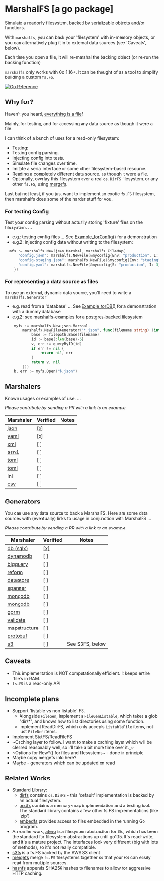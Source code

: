 # MarshalFS [a go package]

Simulate a readonly filesystem, backed by serializable objects and/or functions.

With `marshalfs`, you can back your 'filesystem' with in-memory objects, or you can alternatively plug it in to external data sources (see 'Caveats', below).

Each time you open a file, it will re-marshal the backing object (or re-run the backing function).

`marshalfs` only works with Go 1.16+. It can be thought of as a tool to simplify building a custom `fs.FS`.

[![Go Reference](https://pkg.go.dev/badge/github.com/laher/marshalfs.svg)](https://pkg.go.dev/github.com/laher/marshalfs)

## Why for?

Haven't you heard, [everything is a file](https://en.wikipedia.org/wiki/Everything_is_a_file)?

Mainly, for testing, and for accessing any data source as though it were a file.

I can think of a bunch of uses for a read-only filesystem:

 * Testing:
  * Testing config parsing.
  * Injecting config into tests.
  * Simulate file changes over time.
  * Imitate a serial interface or some other filesystem-based resource.
 * Reading a completely different data source, as though it were a file.
 * Optionally, overlay this filesystem over a real `os.DirFS` filesystem, or any other `fs.FS`, using [mergefs](https://github.com/laher/mergefs).

Last but not least, if you just want to implement an exotic `fs.FS` filesystem, then marshalfs does some of the harder stuff for you.

### For testing Config

Test your config parsing without actually storing 'fixture' files on the filesystem. ...

 * e.g.: testing config files ... See [Example_forConfig()](./example_config_test.go) for a demonstration
 * e.g.2: injecting config data without writing to the filesystem:

```go
  mfs := marshalfs.New(json.Marshal, marshalfs.FileMap{
      "config.json": marshalfs.NewFile(&myconfig{Env: "production", I: 3}),
      "config-staging.json": marshalfs.NewFile(&myconfig{Env: "staging", I: 2}),
      "config.yaml": marshalfs.NewFile(&myconfig{S: "production", I: 3}, marshalfs.WithCustomMarshaler(yaml.Marshal)),
    })
```

### For representing a data source as files

To use an external, dynamic data source, you'll need to write a `marshalfs.Generator`

 * e.g. read from a 'database' ... See [Example_forDB()](./example_db_test.go) for a demonstration with a dummy database.
 * e.g.2: see [marshalfs-examples](https://github.com/laher/marshalfs-examples) for a [postgres-backed filesystem](https://github.com/laher/marshalfs-examples/blob/619720c38c44a4513032f7034d256e58ef789d0c/sqlx_test.go#L52-L77).

```go
	myfs := marshalfs.New(json.Marshal,
		marshalfs.NewFileGenerator("*.json", func(filename string) (interface{}, error) {
			base := filepath.Base(filename)
			id := base[:len(base)-5]
			v, err := queryByID(id)
			if err != nil {
				return nil, err
			}
			return v, nil
		}))
	b, err := myfs.Open("b.json")
```

## Marshalers

Known usages or examples of use. ...

_Please contribute by sending a PR with a link to an example._

| Marshaler | Verified | Notes |
|-----------|----------|-------|
| [json](https://godoc.org/encoding/json) | [[x]](./example_config_test.go) | |
| [yaml](https://godoc.org/gopkg.in/yaml.v2) | [x] | |
| [xml](https://godoc.org/encoding/xml) | [ ] | |
| [asn1](https://godoc.org/encoding/asn1) | [ ] | |
| [toml](https://pkg.go.dev/github.com/pelletier/go-toml) | [ ] | |
| [toml](https://github.com/BurntSushi/toml) | [ ] | |
| [ini](https://github.com/go-ini/ini) | [ ] | |
| [csv](https://pkg.go.dev/github.com/jszwec/csvutil) | [ ] | |

## Generators

You can use any data source to back a MarshalFS. Here are some data sources with (eventually) links to usage in conjunction with MarshalFS ...

_Please contribute by sending a PR with a link to an example._

| Marshaler | Verified | Notes |
|-----------|----------|-------|
| [db (sqlx)](https://github.com/jmoiron/sqlx) | [[x]](https://github.com/laher/marshalfs-examples) | |
| [dynamodb](https://docs.aws.amazon.com/sdk-for-go/api/service/dynamodb/dynamodbattribute/#Marshal) | [ ] | |
| [bigquery](https://godoc.org/cloud.google.com/go/bigquery) | [ ] | |
| [reform](https://godoc.org/gopkg.in/reform.v1) | [ ] | |
| [datastore](https://godoc.org/cloud.google.com/go/datastore) | [ ] | |
| [spanner](https://godoc.org/cloud.google.com/go/spanner) | [ ] | |
| [mongodb](https://godoc.org/labix.org/v2/mgo/bson) | [ ] | |
| [mongodb](https://godoc.org/go.mongodb.org/mongo-driver/bson/bsoncodec) | [ ] | |
| [gorm](https://godoc.org/github.com/jinzhu/gorm) | [ ] | |
| [validate](https://github.com/go-playground/validator) | [ ] | |
| [mapstructure](https://godoc.org/github.com/mitchellh/mapstructure) | [ ] | |
| [protobuf](https://github.com/golang/protobuf) | [ ] | |
| [s3](https://pkg.go.dev/github.com/aws/aws-sdk-go/service/s3) | [ ] | See S3FS, below |

## Caveats

 * This implementation is NOT computationally efficient. It keeps entire 'file's in RAM.
 * `fs.FS` is a read-only API.

## Incomplete plans

 * Support 'listable vs non-listable' FS.
   * Alongside `FileGen`, implement a `FileGenListable`, which takes a glob "dir/*", and knows how to list directories using some function.
   * Implement ReadDirFS, which only accepts `ListableFile` items, not just `FileDef` items.
 * Implement StatFS/ReadFileFS
 * ~Caching layer to follow. I want to make a caching layer which will be cleared reasonably well, so I'll take a bit more time over it._~
 * ~Options for New*() for files and filesystems~ - done in principle
 * Maybe copy mergefs into here?
 * Maybe - generators which can be updated on read

## Related Works

 * Standard Library:
   * [dirfs](https://tip.golang.org/pkg/os/) contains `os.DirFS` - this 'default' implementation is backed by an actual filesystem.
   * [testfs](https://tip.golang.org/pkg/testing/fstest/) contains a memory-map implementation and a testing tool. The standard library contains a few other fs.FS implementations (like 'zip')
   * [embedfs](https://tip.golang.org/pkg/embed/) provides access to files embedded in the running Go program.
 * An earlier work, [afero](https://github.com/spf13/afero) is a filesystem abstraction for Go, which has been the standard for filesystem abstractions up until go1.15. It's read-write, and it's a mature project. The interfaces look very different (big with lots of methods), so it's not really compatible.
 * [s3fs](https://github.com/jszwec/s3fs) is a fs.FS backed by the AWS S3 client
 * [mergefs](https://github.com/laher/mergefs) merge `fs.FS` filesystems together so that your FS can easily read from multiple sources.
 * [hashfs](https://pkg.go.dev/github.com/benbjohnson/hashfs) appends SHA256 hashes to filenames to allow for aggressive HTTP caching.
